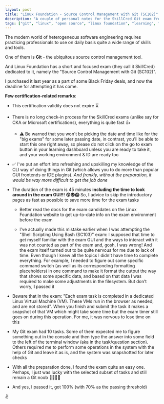 ```yaml
---
layout: post
title: "Linux Foundation - Source Control Management with Git (SC102)"
description: "A couple of personal notes for the SkillCred Git exam from the Linux Foundation."
tags: ["git", "linux", "open source", "linux foundation", "learning", "certification", "exam", "skillcred"]
---
```


The modern world of heterogeneous software engineering requires practicing professionals to use on daily basis quite a wide range of skills and tools.

One of them is **Git** - the ubiquitous source control management tool.

And Linux Foundation has a short and focused exam (they call it SkillCred) dedicated to it, namely the "Source Control Management with Git (SC102)".

I purchased it last year as a part of some Black Friday deals, and now the deadline for attempting it has come.

**Few certification-related remarks:**

- This certification validity does not expire :hourglass_flowing_sand:

- There is no long check-in process for the SkillCred exams (unlike say for CKA or Microsoft certifications), everything is quite fast :+1:

  - :warning: Be warned that you won't be picking the date and time like for the "big exams" for some later passing date, in contrast, you'll be able to start this one right away, so please do not click on the go to exam button in your learning dashboard unless you are ready to take it, and your working environment & ID are ready too

- :white_check_mark: I've put an effort into refreshing and upskilling my knowledge of the CLI way of doing things in Git (which allows you to do more than popular GUI frontends or IDE plugins). _And frankly, without the preparation, it would be way more difficult to get the job done_

- The duration of the exam is 45 minutes **including the time to look around in the exam GUI!!! :astonished::fearful::scream:** So, I advice to skip the introductory pages as fast as possible to save more time for the exam tasks

  - Better read the docs for the exam candidates on the Linux Foundation website to get up-to-date info on the exam environment before the exam

  - I've actually made this mistake earlier when I was attempting the "Shell Scripting Using Bash (SC103)" exam: I supposed that time to get myself familiar with the exam GUI and the ways to interact with it was not counted as part of the exam and, gosh, I was wrong! And the exam itself turned out to be quite nervous for me due to lack of time. Even though I knew all the topics I didn't have time to complete everything. For example, I needed to figure out some specific command switch (as well as its corresponding formatting placeholders) in one command to make it format the output the way that shows some specific data, and based on that data I was required to make some adjustments in the filesystem. But don't worry, I passed it

- Beware that in the exam: "Each exam task is completed in a dedicated Linux Virtual Machine (VM). These VMs run in the browser as needed, and are not stored". When you finish and submit the task it makes a snapshot of that VM which might take some time but the exam timer still goes on during this operation. For me, it was nervous to lose time on this

- My Git exam had 10 tasks. Some of them expected me to figure something out in the console and then type the answer into some field to the left of the terminal window (aka in the task/question section). Others required me to perform some operations in the system with the help of Git and leave it as is, and the system was snapshotted for later checks

- With all the preparation done, I found the exam quite an easy one. Perhaps, I just was lucky with the selected subset of tasks and still remain a Git noob :man_shrugging::thinking::wink:

- And yes, I passed it, got 100% (with 70% as the passing threshold)

:v:
